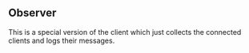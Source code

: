 ## Observer

This is a special version of the client which just collects the connected clients and logs their messages.